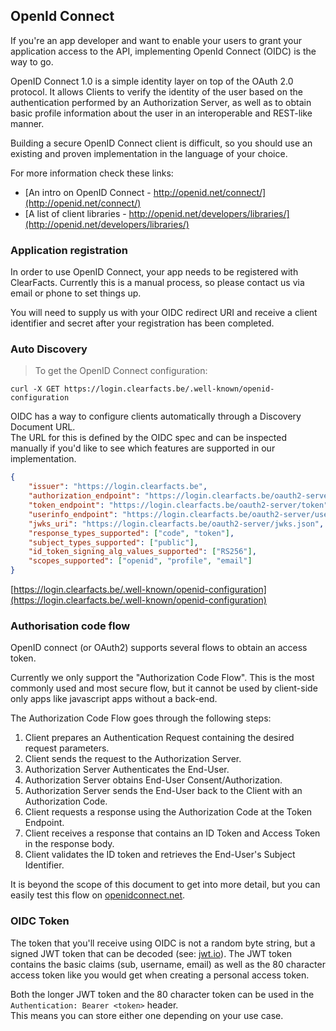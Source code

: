 ## OpenId Connect

If you're an app developer and want to enable your users to grant your application access to the API, 
implementing OpenId Connect (OIDC) is the way to go.

OpenID Connect 1.0 is a simple identity layer on top of the OAuth 2.0 protocol. 
It allows Clients to verify the identity of the user based on the authentication performed by 
an Authorization Server, as well as to obtain basic profile information about the user in 
an interoperable and REST-like manner.

Building a secure OpenID Connect client is difficult, so you should use an existing and 
proven implementation in the language of your choice.

For more information check these links:

* [An intro on OpenID Connect - http://openid.net/connect/](http://openid.net/connect/)
* [A list of client libraries - http://openid.net/developers/libraries/](http://openid.net/developers/libraries/)


### Application registration
In order to use OpenID Connect, your app needs to be registered with ClearFacts.
Currently this is a manual process, so please contact us via email or phone to set things up.

You will need to supply us with your OIDC redirect URI and receive a client identifier and 
secret after your registration has been completed.

### Auto Discovery
> To get the OpenID Connect configuration:

```shell
curl -X GET https://login.clearfacts.be/.well-known/openid-configuration
```

OIDC has a way to configure clients automatically through a Discovery Document URL.  
The URL for this is defined by the OIDC spec and can be inspected manually 
if you'd like to see which features are supported in our implementation.
 
```json
{
	"issuer": "https://login.clearfacts.be",
	"authorization_endpoint": "https://login.clearfacts.be/oauth2-server/authorize",
	"token_endpoint": "https://login.clearfacts.be/oauth2-server/token",
	"userinfo_endpoint": "https://login.clearfacts.be/oauth2-server/userinfo",
	"jwks_uri": "https://login.clearfacts.be/oauth2-server/jwks.json",
	"response_types_supported": ["code", "token"],
	"subject_types_supported": ["public"],
	"id_token_signing_alg_values_supported": ["RS256"],
	"scopes_supported": ["openid", "profile", "email"]
}
```

[https://login.clearfacts.be/.well-known/openid-configuration](https://login.clearfacts.be/.well-known/openid-configuration)


### Authorisation code flow

OpenID connect (or OAuth2) supports several flows to obtain an access token. 

Currently we only support the "Authorization Code Flow".  This is the most commonly used and most secure flow,
but it cannot be used by client-side only apps like javascript apps without a back-end.

The Authorization Code Flow goes through the following steps:

1. Client prepares an Authentication Request containing the desired request parameters.
2. Client sends the request to the Authorization Server.
3. Authorization Server Authenticates the End-User.
4. Authorization Server obtains End-User Consent/Authorization.
5. Authorization Server sends the End-User back to the Client with an Authorization Code.
6. Client requests a response using the Authorization Code at the Token Endpoint.
7. Client receives a response that contains an ID Token and Access Token in the response body.
8. Client validates the ID token and retrieves the End-User's Subject Identifier.

It is beyond the scope of this document to get into more detail, but you can easily test this flow on [openidconnect.net](https://openidconnect.net/).



### OIDC Token

The token that you'll receive using OIDC is not a random byte string, but a signed JWT token that can be decoded 
(see: [jwt.io](https://jwt.io/)). 
The JWT token contains the basic claims (sub, username, email) as well as the
80 character access token like you would get when creating a personal access token.

Both the longer JWT token and the 80 character token can be used in the `Authentication: Bearer <token>` header.  
This means you can store either one depending on your use case.


